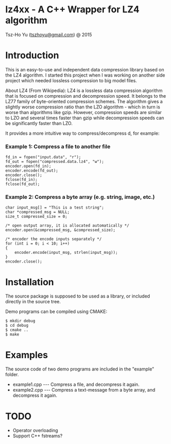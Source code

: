lz4xx - A C++ Wrapper for LZ4 algorithm
=======================================

Tsz-Ho Yu (tszhoyu@gmail.com) @ 2015

# Introduction

This is an easy-to-use and independent data compression library based on the LZ4 algorithm. I started this project when I was working on another side project which needed lossless compression to big model files.

About LZ4 (From Wikipedia): LZ4 is a lossless data compression algorithm that is focused on compression and decompression speed. It belongs to the LZ77 family of byte-oriented compression schemes. The algorithm gives a slightly worse compression ratio than the LZO algorithm - which in turn is worse than algorithms like gzip. However, compression speeds are similar to LZO and several times faster than gzip while decompression speeds can be significantly faster than LZO.

It provides a more intuitive way to compress/decompress d, for example:

### Example 1: Compress a file to another file

    fd_in = fopen("input.data", "r");
    fd_out = fopen("compressed.data.lz4", "w");
    encoder.open(fd_in);
    encoder.encode(fd_out);
    encoder.close();
    fclose(fd_in);
    fclose(fd_out);

### Example 2: Compress a byte array (e.g. string, image, etc.)

    char input_msg[] = "This is a test string";
    char *compressed_msg = NULL;
    size_t compressed_size = 0;

    /* open output array, it is allocated automatically */
    encoder.open(&compressed_msg, &compressed_size);

    /* encoder the encode inputs separately */
    for (int i = 0; i < 10; i++)
    {
        encoder.encode(input_msg, strlen(input_msg));
    }
    encoder.close();

# Installation

The source package is supposed to be used as a library, or included directly in the source tree.

Demo programs can be compiled using CMAKE:

    $ mkdir debug
    $ cd debug
    $ cmake ..
    $ make

# Examples

The source code of two demo programs are included in the "example" folder.

* example1.cpp --- Compress a file, and decompress it again.
* example2.cpp --- Compress a text-message from a byte array, and decompress it again.

# TODO
* Operator overloading
* Support C++ fstreams?

